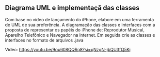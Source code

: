 <h2>Diagrama UML e implementaçã das classes</h2>
<p>
  Com base no vídeo de lançamento do iPhone, elabore em uma ferramenta de UML de sua preferência. A diagramação das classes e interfaces com a proposta de representar os papéis do iPhone de: Reprodutor Musical, Aparelho Telefônico e Navegador na Internet. Em seguida crie as classes e interfaces no formato de arquivos .java
  
  Vídeo: https://youtu.be/9ou608QQRq8?si=qNzgN-jbQU3fQ5Kj
  
</p>
